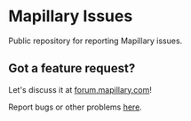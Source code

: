 Mapillary Issues
================
Public repository for reporting Mapillary issues.

## Got a feature request?
Let's discuss it at [forum.mapillary.com](http://forum.mapillary.com)!



Report bugs or other problems [here](https://github.com/mapillary/mapillary_issues/issues "Issues").
